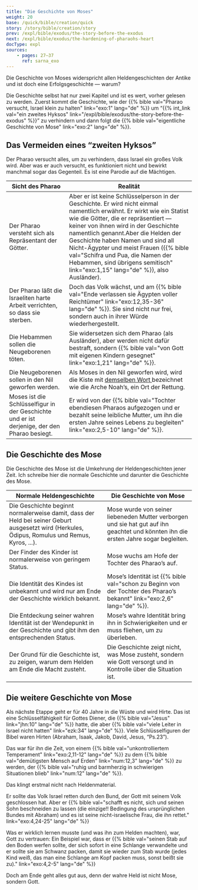 ```yaml
---
title: "Die Geschichte von Moses"
weight: 20
base: /quick/bible/creation/quick
story: /story/bible/creation/story
prev: /expl/bible/exodus/the-story-before-the-exodus
next: /expl/bible/exodus/the-hardening-of-pharaohs-heart
docType: expl
sources:
    - pages: 27–37
      ref: sarna_exo
---
```


Die Geschichte von Moses widerspricht allen Heldengeschichten der Antike und ist doch eine Erfolgsgeschichte — warum?

Die Geschichte selbst hat nur zwei Kapitel und ist es wert, vorher gelesen zu werden. Zuerst kommt die Geschichte, wie der {{% bible val="Pharao versucht, Israel klein zu halten" link="exo:1" lang="de" %}} um “{{% int_link val="ein zweites Hyksos" link="/expl/bible/exodus/the-story-before-the-exodus" %}}” zu verhindern und dann folgt die {{% bible val="eigentliche Geschichte von Mose" link="exo:2" lang="de" %}}.

## Das Vermeiden eines “zweiten Hyksos”

<a name="4472"></a>
Der Pharao versucht alles, um zu verhindern, dass Israel ein großes Volk wird. Aber was er auch versucht, es funktioniert nicht und bewirkt manchmal sogar das Gegenteil. Es ist eine Parodie auf die Mächtigen.

| Sicht des Pharao | Realität |
|------------------|----------|
| Der Pharao versteht sich als Repräsentant der Götter. | Aber er ist keine Schlüsselperson in der Geschichte. Er wird nicht einmal namentlich erwähnt. Er wirkt wie ein Statist wie die Götter, die er repräsentiert — keiner von ihnen wird in der Geschichte namentlich genannt.Aber die Helden der Geschichte haben Namen und sind all Nicht-Ägypter und meist Frauen ({{% bible val="Schifra und Pua, die Namen der Hebammen, sind übrigens semitisch" link="exo:1,15" lang="de" %}}, also Ausländer). |
| Der Pharao läßt die Israeliten harte Arbeit verrichten, so dass sie sterben. | Doch das Volk wächst, und am {{% bible val="Ende verlassen sie Ägypten voller Reichtümer" link="exo:12,35-36" lang="de" %}}. Sie sind nicht nur frei, sondern auch in ihrer Würde wiederhergestellt. |
| Die Hebammen sollen die Neugeborenen töten. | Sie widersetzen sich dem Pharao (als Ausländer), aber werden nicht dafür bestraft, sondern {{% bible val="von Gott mit eigenen Kindern gesegnet" link="exo:1,21" lang="de" %}}. |
| Die Neugeborenen sollen in den Nil geworfen werden. | Als Moses in den Nil geworfen wird, wird die Kiste mit [demselben Wort ](https://biblehub.com/hebrew/strongs_8392.htm)bezeichnet wie die Arche Noah’s, ein Ort der Rettung. |
| Moses ist die Schlüsselfigur in der Geschichte und er ist derjenige, der den Pharao besiegt. | Er wird von der {{% bible val="Tochter ebendiesen Pharaos aufgezogen und er bezahlt seine leibliche Mutter, um ihn die ersten Jahre seines Lebens zu begleiten" link="exo:2,5-10" lang="de" %}}. |

## Die Geschichte des Mose

<a name="659b"></a>
Die Geschichte des Mose ist die Umkehrung der Heldengeschichten jener Zeit. Ich schreibe hier die normale Geschichte und darunter die Geschichte des Mose.

| Normale Heldengeschichte | Die Geschichte von Mose |
|--------------------------|-------------------------|
| Die Geschichte beginnt normalerweise damit, dass der Held bei seiner Geburt ausgesetzt wird (Herkules, Ödipus, Romulus und Remus, Kyros, ...). | Mose wurde von seiner liebeneden Mutter verborgen und sie hat gut auf ihn geachtet und könnten ihn die ersten Jahre sogar begleiten. |
| Der Finder des Kinder ist normalerweise von geringem Status. | Mose wuchs am Hofe der Tochter des Pharao’s auf. |
| Die Identität des Kindes ist unbekannt und wird nur am Ende der Geschichte wirklich bekannt. | Mose’s Identität ist {{% bible val="schon zu Beginn von der Tochter des Pharao’s bekannt" link="exo:2,6" lang="de" %}}. |
| Die Entdeckung seiner wahren Identität ist der Wendepunkt in der Geschichte und gibt ihm den entsprechenden Status. | Mose’s wahre Identität bring ihn in Schwierigkeiten und er muss fliehen, um zu überleben. |
| Der Grund für die Geschichte ist, zu zeigen, warum dem Helden am Ende die Macht zusteht. | Die Geschichte zeigt nicht, was Mose zusteht, sondern wie Gott versorgt und in Kontrolle über die Situation ist. |

## Die weitere Geschichte von Mose

<a name="6430"></a>
Als nächste Etappe geht er für 40 Jahre in die Wüste und wird Hirte. Das ist eine Schlüsselfähigkeit für Gottes Diener, die {{% bible val="Jesus" link="jhn:10" lang="de" %}} hatte, die aber {{% bible val="viele Leiter in Israel nicht hatten" link="ezk:34" lang="de" %}}. Viele Schlüsselfiguren der Bibel waren Hirten (Abraham, Isaak, Jakob, David, Jesus, “Ps.23”).

Das war für ihn die Zeit, von einem {{% bible val="unkontrolliertem Temperament" link="exo:2,11-12" lang="de" %}} zu dem {{% bible val="demütigsten Mensch auf Erden" link="num:12,3" lang="de" %}} zu werden, der {{% bible val="ruhig und barmherzig in schwierigen Situationen blieb" link="num:12" lang="de" %}}.

Das klingt erstmal nicht nach Heldenmaterial.

Er sollte das Volk Israel retten durch den Bund, der Gott mit seinem Volk geschlossen hat. Aber er {{% bible val="schafft es nicht, sich und seinen Sohn beschneiden zu lassen (die einzige!! Bedingung des ursprünglichen Bundes mit Abraham) und es ist seine nicht-israelische Frau, die ihn rettet." link="exo:4,24-25" lang="de" %}}

Was er wirklich lernen musste (und was ihn zum Helden machten), war, Gott zu vertrauen: Ein Beispiel war, dass er {{% bible val="seinen Stab auf den Boden werfen sollte, der sich sofort in eine Schlange verwandelte und er sollte sie am Schwanz packen, damit sie wieder zum Stab wurde (jedes Kind weiß, das man eine Schlange am Kopf packen muss, sonst beißt sie zu)." link="exo:4,2-5" lang="de" %}}

Doch am Ende geht alles gut aus, denn der wahre Held ist nicht Mose, sondern Gott.
